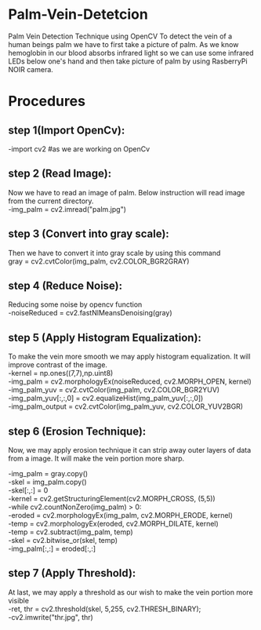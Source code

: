 # Palm-Vein-Detetcion
Palm Vein Detection Technique using OpenCV
To detect the vein of a human beings palm we have to first take a picture of palm. As we know hemoglobin in our blood absorbs infrared light so we can use some infrared LEDs below one's hand and then take picture of palm by using RasberryPi NOIR camera. 
# Procedures
## step 1(Import OpenCv):
-import cv2 #as we are working on OpenCv
## step 2 (Read Image):
Now we have to read an image of palm. Below instruction will read image from the current directory. </br> 
-img_palm = cv2.imread("palm.jpg")</br>
## step 3 (Convert into gray scale):
Then we have to convert it into gray scale by using this command </br>
gray = cv2.cvtColor(img_palm, cv2.COLOR_BGR2GRAY) </br>
## step 4 (Reduce Noise):
Reducing some noise by opencv function </br>
-noiseReduced = cv2.fastNlMeansDenoising(gray)</br>
## step 5 (Apply Histogram Equalization):
To make the vein more smooth we may apply histogram equalization. It will improve contrast of the image. </br>
-kernel = np.ones((7,7),np.uint8)</br>
-img_palm = cv2.morphologyEx(noiseReduced, cv2.MORPH_OPEN, kernel)</br>
-img_palm_yuv = cv2.cvtColor(img_palm, cv2.COLOR_BGR2YUV)</br>
-img_palm_yuv[:,:,0] = cv2.equalizeHist(img_palm_yuv[:,:,0])</br>
-img_palm_output = cv2.cvtColor(img_palm_yuv, cv2.COLOR_YUV2BGR)</br>
## step 6 (Erosion Technique):
Now, we may apply erosion technique it can strip away outer layers of data from a image. It will make the vein portion more sharp.</br>

-img_palm = gray.copy()</br>
-skel = img_palm.copy()</br>
-skel[:,:] = 0</br>
-kernel = cv2.getStructuringElement(cv2.MORPH_CROSS, (5,5))</br>
-while cv2.countNonZero(img_palm) > 0:</br>
    -eroded = cv2.morphologyEx(img_palm, cv2.MORPH_ERODE, kernel)</br>
    -temp = cv2.morphologyEx(eroded, cv2.MORPH_DILATE, kernel)</br>
    -temp  = cv2.subtract(img_palm, temp)</br>
    -skel = cv2.bitwise_or(skel, temp)</br>
    -img_palm[:,:] = eroded[:,:]</br>
## step 7 (Apply Threshold):
At last, we may apply a threshold as our wish to make the vein portion more visible  </br>
-ret, thr = cv2.threshold(skel, 5,255, cv2.THRESH_BINARY);</br>
-cv2.imwrite("thr.jpg", thr)


